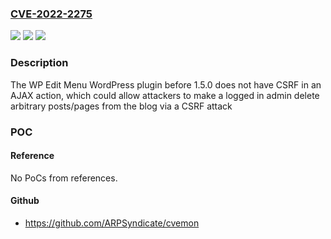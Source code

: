 ### [CVE-2022-2275](https://cve.mitre.org/cgi-bin/cvename.cgi?name=CVE-2022-2275)
![](https://img.shields.io/static/v1?label=Product&message=WP%20Edit%20Menu&color=blue)
![](https://img.shields.io/static/v1?label=Version&message=1.5.0%3C%201.5.0%20&color=brighgreen)
![](https://img.shields.io/static/v1?label=Vulnerability&message=CWE-352%20Cross-Site%20Request%20Forgery%20(CSRF)&color=brighgreen)

### Description

The WP Edit Menu WordPress plugin before 1.5.0 does not have CSRF in an AJAX action, which could allow attackers to make a logged in admin delete arbitrary posts/pages from the blog via a CSRF attack

### POC

#### Reference
No PoCs from references.

#### Github
- https://github.com/ARPSyndicate/cvemon

